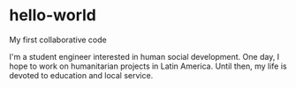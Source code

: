# hello-world
My first collaborative code

I'm a student engineer interested in human social development. One day, I hope to work on humanitarian projects in Latin America. Until then, my life is devoted to education and local service.
